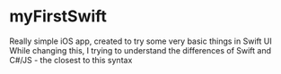 # myFirstSwift

Really simple iOS app, created to try some very basic things in Swift UI
While changing this, I trying to understand the differences of Swift and C#/JS - the closest to this syntax
